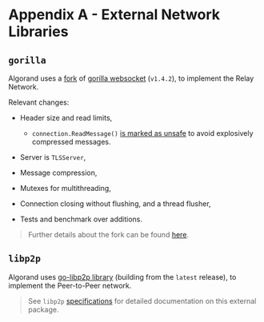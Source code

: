 # Appendix A - External Network Libraries

## `gorilla`

Algorand uses a [fork](https://github.com/algorand/websocket) of [gorilla websocket](https://github.com/gorilla/websocket)
(`v1.4.2`), to implement the Relay Network.

Relevant changes:

- Header size and read limits,
  - `connection.ReadMessage()` [is marked as unsafe](https://github.com/gorilla/websocket/compare/main...algorand:websocket:master#diff-4f427d2b022907c552328e63f137561f6de92396d7a6e8f6c2ea1bcf0db52654R1176)
  to avoid explosively compressed messages.

- Server is `TLSServer`,

- Message compression,

- Mutexes for multithreading,

- Connection closing without flushing, and a thread flusher,

- Tests and benchmark over additions.

> Further details about the fork can be found [here](https://github.com/gorilla/websocket/compare/main...algorand:websocket:master).

## `libp2p`

Algorand uses [go-libp2p library](https://github.com/libp2p/go-libp2p) (building
from the `latest` release), to implement the Peer-to-Peer network.

> See `libp2p` [specifications](https://github.com/libp2p/specs) for detailed documentation
> on this external package.